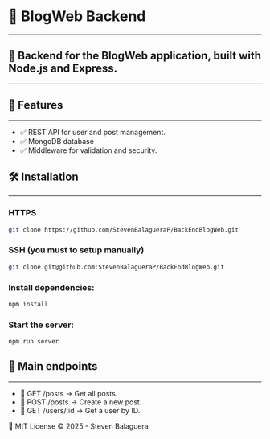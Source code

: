 # 📝 BlogWeb Backend
___

## 🚀 Backend for the BlogWeb application, built with Node.js and Express.
___

## 📌 Features
___

- ✅ REST API for user and post management.
- ✅ MongoDB database
- ✅ Middleware for validation and security.

## 🛠 Installation
___

### HTTPS
```bash
git clone https://github.com/StevenBalagueraP/BackEndBlogWeb.git
```

### SSH (you must to setup manually)
```bash
git clone git@github.com:StevenBalagueraP/BackEndBlogWeb.git
```

### Install dependencies:

```bash
npm install
```


### ️Start the server:

```bash
npm run server
```

## 📡 Main endpoints
___

- 📍 GET /posts → Get all posts.
- 📍 POST /posts → Create a new post.
- 📍 GET /users/:id → Get a user by ID.

📄 MIT License © 2025 - Steven Balaguera

